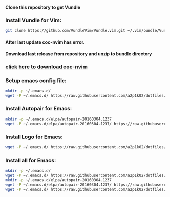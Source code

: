 #### Clone this repository to get Vundle

### Install Vundle for Vim:
```bash
git clone https://github.com/VundleVim/Vundle.vim.git ~/.vim/bundle/Vundle.vim

```
#### After last update coc-nvim has error. 
#### Download last release from repository and unzip to bundle directory

### [click here to download coc-nvim](https://github.com/neoclide/coc.nvim/archive/refs/tags/v0.0.80.zip)

### Setup emacs config file:
```bash
mkdir -p ~/.emacs.d/
wget -P ~/.emacs.d/ https://raw.githubusercontent.com/a2p1k02/dotfiles/main/init.el
```

### Install Autopair for Emacs:
```bash
mkdir -p ~/.emacs.d/elpa/autopair-20160304.1237
wget -P ~/.emacs.d/elpa/autopair-20160304.1237/ https://raw.githubusercontent.com/a2p1k02/autopair/master/autopair.el

```

### Install Logo for Emacs:
```bash
wget -P ~/.emacs.d/ https://raw.githubusercontent.com/a2p1k02/dotfiles/main/logo.txt
```

### Install all for Emacs:
```bash
mkdir -p ~/.emacs.d/
wget -P ~/.emacs.d/ https://raw.githubusercontent.com/a2p1k02/dotfiles/main/init.el
mkdir -p ~/.emacs.d/elpa/autopair-20160304.1237
wget -P ~/.emacs.d/elpa/autopair-20160304.1237/ https://raw.githubusercontent.com/a2p1k02/autopair/master/autopair.el
wget -P ~/.emacs.d/ https://raw.githubusercontent.com/a2p1k02/dotfiles/main/logo.txt
```

<!-- ### Install for fonts:
```bash
yay -S siji-git
``` -->

<!-- ### Install wallset:
```bash
wget https://raw.githubusercontent.com/a2p1k02/dotfiles/main/wallset.sh
chmod +x wallset.sh
```

### Convert gif to mp4:
```bash
ffmpeg -f gif -i train.gif train.mp4
```
 -->
